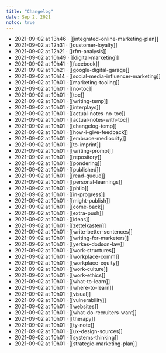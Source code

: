 ```yaml
---
title: "Changelog"
date: Sep 2, 2021
notoc: true
---
```


- 2021-09-02 at 13h46 · [[integrated-online-marketing-plan]]
- 2021-09-02 at 12h31 · [[customer-loyalty]]
- 2021-09-02 at 12h21 · [[rfm-analysis]]
- 2021-09-02 at 10h49 · [[digital-marketing]]
- 2021-09-02 at 10h41 · [[facebook]]
- 2021-09-02 at 10h21 · [[google-digital-garage]]
- 2021-09-02 at 10h14 · [[social-media-influencer-marketing]]
- 2021-09-02 at 10h01 · [[marketing-tooling]]
- 2021-09-02 at 10h01 · [[no-toc]]
- 2021-09-02 at 10h01 · [[toc]]
- 2021-09-02 at 10h01 · [[writing-temp]]
- 2021-09-02 at 10h01 · [[interplays]]
- 2021-09-02 at 10h01 · [[actual-notes-no-toc]]
- 2021-09-02 at 10h01 · [[actual-notes-with-toc]]
- 2021-09-02 at 10h01 · [[changelog-temp]]
- 2021-09-02 at 10h01 · [[how-i-give-feedback]]
- 2021-09-02 at 10h01 · [[embrace-mediocrity]]
- 2021-09-02 at 10h01 · [[to-imprint]]
- 2021-09-02 at 10h01 · [[writing-prompt]]
- 2021-09-02 at 10h01 · [[repository]]
- 2021-09-02 at 10h01 · [[pondering]]
- 2021-09-02 at 10h01 · [[published]]
- 2021-09-02 at 10h01 · [[read-queue]]
- 2021-09-02 at 10h01 · [[personal-learnings]]
- 2021-09-02 at 10h01 · [[philo]]
- 2021-09-02 at 10h01 · [[in-progress]]
- 2021-09-02 at 10h01 · [[might-publish]]
- 2021-09-02 at 10h01 · [[come-back]]
- 2021-09-02 at 10h01 · [[extra-push]]
- 2021-09-02 at 10h01 · [[ideas]]
- 2021-09-02 at 10h01 · [[zettelkasten]]
- 2021-09-02 at 10h01 · [[write-better-sentences]]
- 2021-09-02 at 10h01 · [[writing-for-marketers]]
- 2021-09-02 at 10h01 · [[yerkes-dodson-law]]
- 2021-09-02 at 10h01 · [[work-structures]]
- 2021-09-02 at 10h01 · [[workplace-comm]]
- 2021-09-02 at 10h01 · [[workplace-equity]]
- 2021-09-02 at 10h01 · [[work-culture]]
- 2021-09-02 at 10h01 · [[work-ethics]]
- 2021-09-02 at 10h01 · [[what-to-learn]]
- 2021-09-02 at 10h01 · [[where-to-learn]]
- 2021-09-02 at 10h01 · [[visual]]
- 2021-09-02 at 10h01 · [[vulnerability]]
- 2021-09-02 at 10h01 · [[websites]]
- 2021-09-02 at 10h01 · [[what-do-recruiters-want]]
- 2021-09-02 at 10h01 · [[therapy]]
- 2021-09-02 at 10h01 · [[ty-note]]
- 2021-09-02 at 10h01 · [[ux-design-sources]]
- 2021-09-02 at 10h01 · [[systems-thinking]]
- 2021-09-02 at 10h01 · [[strategic-marketing-plan]]
